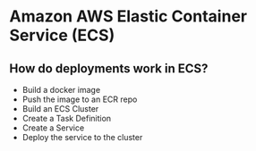 # Amazon AWS Elastic Container Service (ECS)
## How do deployments work in ECS?
- Build a docker image
- Push the image to an ECR repo
- Build an ECS Cluster
- Create a Task Definition
- Create a Service
- Deploy the service to the cluster
